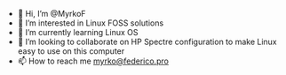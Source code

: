 - 👋 Hi, I’m @MyrkoF
- 👀 I’m interested in Linux FOSS solutions
- 🌱 I’m currently learning Linux OS
- 💞️ I’m looking to collaborate on HP Spectre configuration to make Linux easy to use on this computer
- 📫 How to reach me myrko@federico.pro

<!---
MyrkoF/MyrkoF is a ✨ special ✨ repository because its `README.md` (this file) appears on your GitHub profile.
You can click the Preview link to take a look at your changes.
--->
